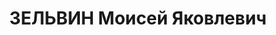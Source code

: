 ---
title: ЗЕЛЬВИН Моисей Яковлевич
description: "1896, с. Серебрянка Попаснянського р-ну (згодом Артемівського р-ну Донецька\
  \ обл.), єврей, освіта вища, прож.: м. Антрацит, головний інженер тресту «Боковоантрацит»\
  \ \n  Військовою колегією Верховного суду СРСР 31 жовтня 1937 р. засуджений до розстрілу.\
  \ \n  Реабілітований у 1956 р."
---